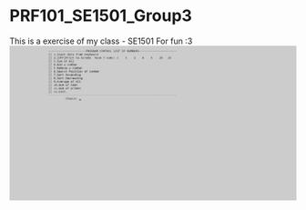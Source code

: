 # PRF101_SE1501_Group3
This is a exercise of my class - SE1501
For fun :3
![Test Image 1](test.png)
